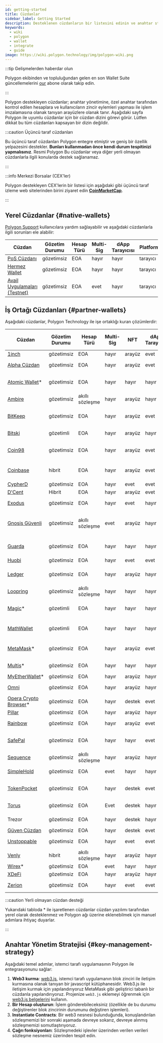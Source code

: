 ```yaml
---
id: getting-started
title: Cüzdanlar
sidebar_label: Getting Started
description: Desteklenen cüzdanların bir listesini edinin ve anahtar stratejisini yönetin.
keywords:
  - wiki
  - polygon
  - wallet
  - integrate
  - guide
image: https://wiki.polygon.technology/img/polygon-wiki.png
---
```


:::tip Gelişmelerden haberdar olun

Polygon ekibinden ve topluluğundan gelen en son Wallet Suite güncellemelerini [<ins>our</ins>](https://polygon.technology/notifications/) abone olarak takip edin.

:::

Polygon destekleyen cüzdanlar; anahtar yönetimine, özel anahtar tarafından kontrol edilen hesaplara
ve kullanıcıların zincir eylemleri yapması ile işlem imzalamasına olanak tanıyan arayüzlere olanak tanır.
Aşağıdaki sayfa Polygon ile uyumlu cüzdanlar için bir cüzdan dizini görevi görür. Lütfen dikkat
bu tüm cüzdanları kapsayan bir dizin değildir.

:::caution Üçüncü taraf cüzdanları

Bu üçüncü taraf cüzdanları Polygon entegre etmiştir ve geniş bir özellik yelpazesini destekler.
**Bunları kullanmadan önce kendi durum tespitinizi yapmalısınız**. Resmi Polygon
Bu cüzdanlar veya diğer yerli olmayan cüzdanlarla ilgili konularda destek sağlanamaz.

:::

:::info Merkezi Borsalar (CEX'ler)

Polygon destekleyen CEX'lerin bir listesi için aşağıdaki gibi üçüncü taraf izleme web sitelerinden birini ziyaret edin
[<ins>**CoinMarketCap**</ins>](https://coinmarketcap.com/currencies/polygon/markets).

:::

## Yerel Cüzdanlar {#native-wallets}

[Polygon Support](https://support.polygon.technology/support/home) kullanıcılara yardım sağlayabilir ve aşağıdaki cüzdanlarla ilgili sorunları ele alabilir:

| Cüzdan | Gözetim Durumu | Hesap Türü | Multi-Sig | dApp Tarayıcısı | Platform |
|----------------------------------------------------------------------|---------------|--------------|-----------|--------------|----------|
| [PoS Cüzdanı](https://wallet.polygon.technology/login/) | gözetimsiz | EOA | hayır | hayır | tarayıcı |
| [Hermez Wallet](https://wallet.hermez.io/login) | gözetimsiz | EOA | hayır | hayır | tarayıcı |
| [Avail Uygulamaları (Testnet)](https://devnet-avail.polygon.technology/) | gözetimsiz | EOA | evet | hayır | tarayıcı |


## İş Ortağı Cüzdanları {#partner-wallets}

Aşağıdaki cüzdanlar, Polygon Technology ile işe ortaklığı kuran çözümlerdir:

| Cüzdan | Gözetim Durumu | Hesap Türü | Multi-Sig | NFT | dApp Tarayıcısı | Köprü Destek | Fiat On-Ramp | Platformlar |
|---	|---	|---	|---	|---	|---	|---	|---	|---	|
| [1inch](https://1inch.io/wallet/) | gözetimsiz | EOA | hayır | arayüz | evet | evet | evet | mobil |
| [Alpha Cüzdan](https://alphawallet.com/) | gözetimsiz | EOA | hayır | arayüz | evet | evet | evet | mobil, api/sdk |
| [Atomic Wallet](https://atomicwallet.io/)* | gözetimsiz | EOA | hayır | hayır | hayır | hayır | evet | mobil, masaüstü, api/sdk |
| [Ambire](https://www.ambire.com/) | gözetimsiz | akıllı sözleşme | hayır | arayüz | hayır | evet | evet | tarayıcı |
| [BitKeep](https://bitkeep.com/) | gözetimsiz | EOA | hayır | arayüz | evet | evet | Evet | mobile, tarayıcı uzantısı |
| [Bitski](https://www.bitski.com/) | gözetimli | EOA | hayır | arayüz | hayır | evet | hayır | tarayıcı, api/sdk |
| [Coin98](https://coin98.com/wallet) | gözetimsiz | EOA | hayır | arayüz | evet | evet | evet | mobil, tarayıcı, api/sdk |
| [Coinbase](https://www.coinbase.com/wallet) | hibrit | EOA | hayır | arayüz | evet | evet | evet | mobil, tarayıcı, api/sdk |
| [CypherD](https://cypherd.io/) | gözetimsiz | EOA | hayır | evet | evet | evet | evet | mobil |
| [D'Cent](https://dcentwallet.com/) | Hibrit | EOA | hayır | arayüz | evet | evet | hayır | mobil |
| [Exodus](https://www.exodus.com/) | gözetimsiz | EOA | hayır | evet | hayır | hayır | evet | mobil, masaüstü |
| [Gnosis Güvenli](https://gnosis-safe.io/) | gözetimsiz | akıllı sözleşme | evet | arayüz | hayır | hayır | hayır | mobile, browser, masaüstü, api / sdk |
| [Guarda](https://guarda.com/) | gözetimsiz | EOA | hayır | hayır | hayır | evet | evet | mobil, tarayıcı, masaüstü |
| [Huobi](https://www.itoken.com/en) | gözetimsiz | EOA | hayır | evet | evet | evet | hayır | mobil |
| [Ledger](https://www.ledger.com/) | gözetimsiz | EOA | hayır | arayüz | hayır | hayır | Evet | donanım, mobil, masaüstü |
| [Loopring](https://loopring.io/#/) | gözetimsiz | akıllı sözleşme | hayır | hayır | hayır | hayır | hayır | mobil, api/sdk |
| [Magic](https://fortmatic.com/)* | gözetimli | EOA | hayır | hayır | hayır |   |   | mobil, tarayıcı, api/sdk |
| [MathWallet](https://mathwallet.org/en-us/) | gözetimli | EOA | hayır | hayır | hayır | evet | evet | mobil, tarayıcı, api/sdk |
| [MetaMask](https://metamask.io/)* | gözetimsiz | EOA | hayır | arayüz | evet | hayır | hayır | mobil, tarayıcı, api/sdk |
| [Multis](https://multis.co/)* | gözetimsiz | EOA | hayır | hayır | hayır |   | evet | mobil, masaüstü |
| [MyEtherWallet](https://www.myetherwallet.com/)* | gözetimsiz | EOA | hayır | arayüz | hayır |   | evet | mobil |
| [Omni](https://omni.app/) | gözetimsiz | EOA | hayır | arayüz | hayır | evet |   | mobil, api/sdk |
| [Opera Crypto Browser](https://www.opera.com/crypto/next)* | gözetimsiz | EOA | hayır | destek | evet |   |   | mobil, tarayıcı |
| [Pillar](https://www.pillar.fi/) | gözetimsiz | EOA | hayır | arayüz | hayır |   | evet | mobil |
| [Rainbow](https://rainbow.me/) | gözetimsiz | EOA | hayır | arayüz | evet |   | hayır | mobil, api/sdk |
| [SafePal](https://safepal.io/) | gözetimsiz | EOA | hayır | hayır | evet | Evet |   | donanım, mobil, api/sdk |
| [Sequence](https://sequence.app/auth) | gözetimsiz | akıllı sözleşme | hayır | arayüz | hayır |   |   | tarayıcı, api/sdk |
| [SimpleHold](https://simplehold.io/) | gözetimsiz | EOA | evet | hayır | hayır |   | evet | mobil, api/sdk |
| [TokenPocket](https://www.tokenpocket.pro/en) | gözetimsiz | EOA | hayır | destek | evet | evet | evet | mobil, tarayıcı, api/sdk |
| [Torus](https://toruswallet.io/) | gözetimsiz | EOA | Evet | destek | hayır | hayır | hayır | tarayıcı, api/sdk |
| Trezor | gözetimsiz | EOA | hayır | destek | hayır |   |   | donanım, mobil |
| [Güven Cüzdan](https://trustwallet.com/) | gözetimsiz | EOA | hayır | destek | evet |   | evet | mobil |
| [Unstoppable](https://unstoppable.money/) | gözetimsiz | EOA | hayır | evet | evet |   | hayır | mobil, api/sdk |
| [Venly](https://www.venly.io/) | hibrit | akıllı sözleşme | hayır | arayüz | hayır |   |   | tarayıcı, api/sdk |
| [Wirex](https://wirexapp.com/en/wirex-wallet)* | gözetimsiz | EOA | evet | hayır | hayır |   |   | mobil |
| [XDeFi](https://www.xdefi.io/) | gözetimsiz | EOA | hayır | arayüz | hayır | hayır | hayır | tarayıcı |
| [Zerion](https://zerion.io/) | gözetimsiz | EOA | hayır | evet | evet | Evet |   | mobil, tarayıcı |

:::caution Yerli olmayan cüzdan desteği

Yukarıdaki tabloda * ile işaretlenen cüzdanlar cüzdan yazılımı tarafından yerel olarak desteklenmez
ve Polygon ağı üzerine eklenebilmek için manuel adımlara ihtiyaç duyarlar.

:::

## Anahtar Yönetim Stratejisi {#key-management-strategy}

Aşağıdaki temel adımlar, istemci tarafı uygulamasının Polygon ile entegrasyonunu sağlar:

1. **Web3 kurma**: [web3.js](https://web3js.readthedocs.io/), istemci tarafı uygulamanın blok zinciri ile
iletişim kurmasına olanak tanıyan bir javascript kütüphanesidir. Web3.js ile iletişim kurmak için yapılandırıyoruz MetaMask gibi geliştirici tabanlı bir cüzdanla yapılandırıyoruz. Projenize `web3.js` eklemeyi öğrenmek için [web3.js belgelerini](https://web3js.readthedocs.io/en/v1.2.2/getting-started.html#adding-web3-js) kullanın.
2. **Bir Hesap oluşturun**: İşlem gönderebileceksiniz (özellikle de bu durumu değiştirenler blok zincirinin durumunu değiştiren işlemleri).
3. **Instantiate Contracts**: Bir web3 nesnesi bulunduğunda, konuşlandırılan sözleşmemizi bir sonraki aşamada devreye sokarız, devreye alınmış sözleşmemizi somutlaştırıyoruz.
4. **Çağrı fonksiyonları**: Sözleşmedeki işlevler üzerinden verilen verileri sözleşme nesnemiz üzerinden tespit edin.

